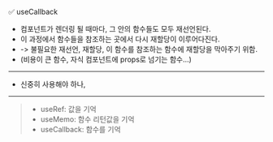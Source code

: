✅ useCallback
* 컴포넌트가 렌더링 될 때마다, 그 안의 함수들도 모두 재선언된다.
* 이 과정에서 함수들을 참조하는 곳에서 다시 재할당이 이루어다진다.
* -> 불필요한 재선언, 재할당, 이 함수를 참조하는 함수에 재할당을 막아주기 위함.
* (비용이 큰 함수, 자식 컴포넌트에 props로 넘기는 함수...)

<hr>

* 신중히 사용해야 하나,  

<hr>

> * useRef: 값을 기억
> * useMemo: 함수 리턴값을 기억
> * useCallback: 함수를 기억
